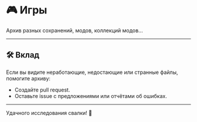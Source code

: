 # 🎮 Игры 
Архив разных сохранений, модов, коллекций модов...

---

## 🛠️ Вклад
Если вы видите неработающие, недостающие или странные файлы, помогите архиву:

- Создайте pull request.
- Оставьте issue с предложениями или отчётами об ошибках.

---

Удачного исследования свалки! 🎉
